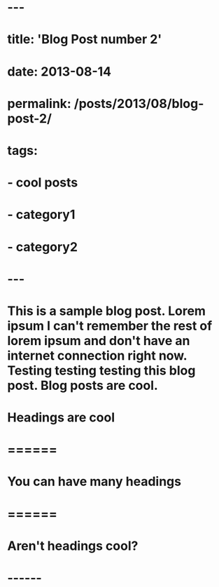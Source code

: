 # ---
# title: 'Blog Post number 2'
# date: 2013-08-14
# permalink: /posts/2013/08/blog-post-2/
# tags:
#  - cool posts
#  - category1
#  - category2
# ---

# This is a sample blog post. Lorem ipsum I can't remember the rest of lorem ipsum and don't have an internet connection right now. Testing testing testing this blog post. Blog posts are cool.

# Headings are cool
# ======

# You can have many headings
# ======

# Aren't headings cool?
# ------